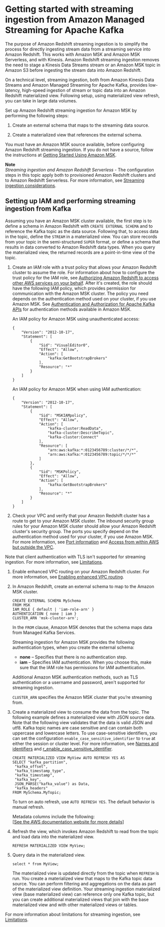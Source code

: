 # Getting started with streaming ingestion from Amazon Managed Streaming for Apache Kafka<a name="materialized-view-streaming-ingestion-getting-started-MSK"></a>

 The purpose of Amazon Redshift streaming ingestion is to simplify the process for directly ingesting stream data from a streaming service into Amazon Redshift\. This works with Amazon MSK and Amazon MSK Serverless, and with Kinesis\. Amazon Redshift streaming ingestion removes the need to stage a Kinesis Data Streams stream or an Amazon MSK topic in Amazon S3 before ingesting the stream data into Amazon Redshift\.

 On a technical level, streaming ingestion, both from Amazon Kinesis Data Streams and Amazon Managed Streaming for Apache Kafka, provides low\-latency, high\-speed ingestion of stream or topic data into an Amazon Redshift materialized view\. Following setup, using materialized view refresh, you can take in large data volumes\. 

Set up Amazon Redshift streaming ingestion for Amazon MSK by performing the following steps:

1. Create an external schema that maps to the streaming data source\.

1. Create a materialized view that references the external schema\.

You must have an Amazon MSK source available, before configuring Amazon Redshift streaming ingestion\. If you do not have a source, follow the instructions at [Getting Started Using Amazon MSK](https://docs.aws.amazon.com/msk/latest/developerguide/getting-started.html)\.

**Note**  
*Streaming ingestion and Amazon Redshift Serverless* \- The configuration steps in this topic apply both to provisioned Amazon Redshift clusters and to Amazon Redshift Serverless\. For more information, see [Streaming ingestion considerations](materialized-view-streaming-ingestion.md#materialized-view-streaming-ingestion-considerations)\.

## Setting up IAM and performing streaming ingestion from Kafka<a name="materialized-view-streaming-ingestion-getting-started-MSK-setup"></a>

Assuming you have an Amazon MSK cluster available, the first step is to define a schema in Amazon Redshift with `CREATE EXTERNAL SCHEMA` and to reference the Kafka topic as the data source\. Following that, to access data in the topic, define the `STREAM` in a materialized view\. You can store records from your topic in the semi\-structured `SUPER` format, or define a schema that results in data converted to Amazon Redshift data types\. When you query the materialized view, the returned records are a point\-in\-time view of the topic\.

1. Create an IAM role with a trust policy that allows your Amazon Redshift cluster to assume the role\. For information about how to configure the trust policy for the IAM role, see [Authorizing Amazon Redshift to access other AWS services on your behalf](https://docs.aws.amazon.com/redshift/latest/mgmt/authorizing-redshift-service.html)\. After it's created, the role should have the following IAM policy, which provides permission for communication with the Amazon MSK cluster\. The policy you need depends on the authentication method used on your cluster, if you use Amazon MSK\. See [Authentication and Authorization for Apache Kafka APIs](https://docs.aws.amazon.com/msk/latest/developerguide/kafka_apis_iam.html) for authentication methods available in Amazon MSK\.

   An IAM policy for Amazon MSK using unauthenticated access:

   ```
   {
       "Version": "2012-10-17",
       "Statement": [
           {
               "Sid": "VisualEditor0",
               "Effect": "Allow",
               "Action": [
                   "kafka:GetBootstrapBrokers"
               ],
               "Resource": "*"
           }
       ]
   }
   ```

   An IAM policy for Amazon MSK when using IAM authentication:

   ```
   {
       "Version": "2012-10-17",
       "Statement": [
           {
               "Sid": "MSKIAMpolicy",
               "Effect": "Allow",
               "Action": [
                   "kafka-cluster:ReadData",
                   "kafka-cluster:DescribeTopic",
                   "kafka-cluster:Connect"
               ],
               "Resource": [
                   "arn:aws:kafka:*:0123456789:cluster/*/*",
                   "arn:aws:kafka:*:0123456789:topic/*/*/*"
               ]
           },
           {
               "Sid": "MSKPolicy",
               "Effect": "Allow",
               "Action": [
                   "kafka:GetBootstrapBrokers"
               ],
               "Resource": "*"
           }
       ]
   }
   ```

1.  Check your VPC and verify that your Amazon Redshift cluster has a route to get to your Amazon MSK cluster\. The inbound security group rules for your Amazon MSK cluster should allow your Amazon Redshift cluster's security group\. The ports you specify depend on the authentication method used for your cluster, if you use Amazon MSK\. For more information, see [Port information](https://docs.aws.amazon.com/msk/latest/developerguide/port-info.html) and [Access from within AWS but outside the VPC](https://docs.aws.amazon.com/msk/latest/developerguide/aws-access.html)\.

   Note that client authentication with TLS isn't supported for streaming ingestion\. For more information, see [Limitations](https://docs.aws.amazon.com/redshift/latest/dg/materialized-view-streaming-ingestion.html#materialized-view-streaming-ingestion-limitations)\.

1. Enable enhanced VPC routing on your Amazon Redshift cluster\. For more information, see [Enabling enhanced VPC routing](https://docs.aws.amazon.com/redshift/latest/mgmt/enhanced-vpc-enabling-cluster.html)\.

1. In Amazon Redshift, create an external schema to map to the Amazon MSK cluster\. 

   ```
   CREATE EXTERNAL SCHEMA MySchema
   FROM MSK
   IAM_ROLE { default | 'iam-role-arn' }
   AUTHENTICATION { none | iam }
   CLUSTER_ARN 'msk-cluster-arn';
   ```

   In the `FROM` clause, Amazon MSK denotes that the schema maps data from Managed Kafka Services\.  

    Streaming ingestion for Amazon MSK provides the following authentication types, when you create the external schema: 
   + **none** – Specifies that there is no authentication step\.
   + **iam** – Specifies IAM authentication\. When you choose this, make sure that the IAM role has permissions for IAM authentication\. 

   Additional Amazon MSK authentication methods, such as TLS authentication or a username and password, aren't supported for streaming ingestion\. 

    `CLUSTER_ARN` specifies the Amazon MSK cluster that you’re streaming from\.

1. Create a materialized view to consume the data from the topic\. The following example defines a materialized view with JSON source data\. Note that the following view validates that the data is valid JSON and utf8\. Kafka topic names are case sensitive and can contain both uppercase and lowercase letters\. To use case\-sensitive identifiers, you can set the configuration `enable_case_sensitive_identifier` to `true` at either the session or cluster level\. For more information, see [Names and identifiers](https://docs.aws.amazon.com/redshift/latest/dg/r_names.html) and [r\_enable\_case\_sensitive\_identifier](https://docs.aws.amazon.com/redshift/latest/dg/r_enable_case_sensitive_identifier.html)\.

   ```
   CREATE MATERIALIZED VIEW MyView AUTO REFRESH YES AS
   SELECT "kafka_partition", 
    "kafka_offset", 
    "kafka_timestamp_type", 
    "kafka_timestamp", 
    "kafka_key", 
    JSON_PARSE("kafka_value") as Data, 
    "kafka_headers"
   FROM MySchema.MyTopic;
   ```

   To turn on auto refresh, use `AUTO REFRESH YES`\. The default behavior is manual refresh\. 

   Metadata columns include the following:    
[\[See the AWS documentation website for more details\]](http://docs.aws.amazon.com/redshift/latest/dg/materialized-view-streaming-ingestion-getting-started-MSK.html)

1. Refresh the view, which invokes Amazon Redshift to read from the topic and load data into the materialized view\.

   ```
   REFRESH MATERIALIZED VIEW MyView;
   ```

1. Query data in the materialized view\.

   ```
   select * from MyView;
   ```

   The materialized view is updated directly from the topic when `REFRESH` is run\. You create a materialized view that maps to the Kafka topic data source\. You can perform filtering and aggregations on the data as part of the materialized view definition\. Your streaming ingestion materialized view \(base materialized view\) can reference only one Kafka topic, but you can create additional materialized views that join with the base materialized view and with other materialized views or tables\.

For more information about limitations for streaming ingestion, see [Limitations](materialized-view-streaming-ingestion.md#materialized-view-streaming-ingestion-limitations)\.